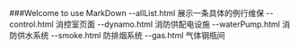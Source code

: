 ###Welcome to use MarkDown
--allList.html 展示一条具体的例行维保
--control.html 消控室页面
--dynamo.html 消防供配电设施
--waterPump.html 消防供水系统
--smoke.html 防排烟系统
--gas.html 气体钢瓶间
